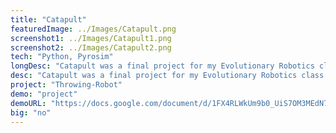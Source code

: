 ```yaml
---
title: "Catapult"
featuredImage: ../Images/Catapult.png
screenshot1: ../Images/Catapult1.png
screenshot2: ../Images/Catapult2.png
tech: "Python, Pyrosim"
longDesc: "Catapult was a final project for my Evolutionary Robotics class. I created and evolved a throwing robot in PyRoSim that would throw a square block onto a moving target. The structural design of the robot was inspired by a human arm where the robot joints were arranged to move in all possible directions, in case evolution finds a better possible solution to the throwing problem that is not conventional. The fitness function used for evolving the robot penalised unwanted behaviours such as rolling the block on the ground and rewarded behaviours that minimised the distance between the block and target."
desc: "Catapult was a final project for my Evolutionary Robotics class. With the help of pyrosim a throwing robot was created and evolved that would throw a square block onto a moving target. Inspired by a human arm this virtual robot made use of the various sensors to accurately sense and throw a block on a target. "
project: "Throwing-Robot"
demo: "project"
demoURL: "https://docs.google.com/document/d/1FX4RLWkUm9b0_UiS7OM3MEdN78nqRA443One6X7bzLQ/edit?usp=sharing"
big: "no"
---
```

